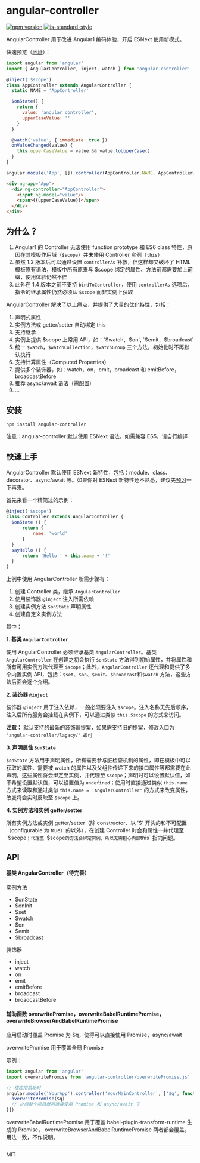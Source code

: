 # angular-controller

[![npm version](https://badge.fury.io/js/angular-controller.svg)](https://badge.fury.io/js/angular-controller)
[![js-standard-style](https://img.shields.io/badge/code%20style-standard-brightgreen.svg)](http://standardjs.com)

AngularController 用于改进 Angular1 编码体验，开启 ESNext 使用新模式。

快速预览（[地址](https://stackblitz.com/edit/angular-controller)）：

```javascript
import angular from 'angular'
import { AngularController, inject, watch } from 'angular-controller'

@inject('$scope')
class AppController extends AngularController {
  static NAME = 'AppController'

  $onState() {
    return {
      value: 'angular controller',
      upperCaseValue: ''
    }
  }

  @watch('value', { immediate: true })
  onValueChanged(value) {
    this.upperCaseValue = value && value.toUpperCase()
  }
}

angular.module('App', []).controller(AppController.NAME, AppController)
```

```html
<div ng-app="App">
  <div ng-controller="AppController">
    <input ng-model="value"/>
    <span>{{upperCaseValue}}</span>
  </div>
</div>
```

## 为什么？

1. Angular1 的 Controller 无法使用 function prototype 和 ES6 class 特性，原因在其模板作用域（`$scope`）并未使用 Controller 实例（`this`）
2. 虽然 1.2 版本后可以通过设置 `controllerAs` 补救，但这样却又破坏了 HTML 模板原有语法，模板中所有原来与 $scope 绑定的属性、方法前都需要加上前缀，使用体验仍然不佳
3. 此外在 1.4 版本之前不支持 `bindToController`，使用 `controllerAs` 选项后，指令的继承属性仍然必须从 `$scope` 而非实例上获取

AngularController 解决了以上痛点，并提供了大量的优化特性，包括：

1. 声明式属性
2. 实例方法或 getter/setter 自动绑定 this
3. 支持继承
4. 实例上提供 $scope 上常用 API，如：`$watch`, `$on`, `$emit`, `$broadcast`
5. 统一 `$watch`，`$watchCollection`，`$watchGroup` 三个方法，初始化时不再默认执行
6. 支持计算属性（Computed Properties）
7. 提供多个装饰器，如：watch，on，emit，broadcast 和 emitBefore，broadcastBefore
8. 推荐 async/await 语法（需配置）
9. ...

## 安装

```shell
npm install angular-controller
```

注意：angular-controller 默认使用 ESNext 语法，如需兼容 ES5，请自行编译

## 快速上手

AngularController 默认使用 ESNext 新特性，包括：module、class、decorator、async/await 等。如果你对 ESNext 新特性还不熟悉，建议先[预习](http://es6.ruanyifeng.com/)一下再来。

首先来看一个精简过的示例：

```javascript
@inject('$scope')
class Controller extends AngularController {
  $onState () {
      return {
          name: 'world'
      }
  }
  sayHello () {
      return 'Hello ' + this.name + '!'
  }
}
```

上例中使用 AngularController 所需步骤有：

1. 创建 Controller 类，继承 `AngularController`
2. 使用装饰器 `@inject` 注入所需依赖
3. 创建实例方法 `$onState` 声明属性
4. 创建自定义实例方法

其中：

**1. 基类 `AngularController`**

使用 AngularController 必须继承基类 `AngularController`。基类 `AngularController` 在创建之初会执行 `$onState` 方法得到初始属性，并将属性和所有可用实例方法代理至 `$scope`；此外，`AngularController` 还代理和提供了多个内置实例 API，包括：`$set`、`$on`、`$emit`、`$broadcast`和`$watch` 方法，这些方法后面会逐个介绍。

**2. 装饰器 `@inject`**

装饰器 `@inject` 用于注入依赖，一般必须要注入 `$scope`。注入名称无先后顺序，注入后所有服务会挂载在实例下，可以通过类似 `this.$scope` 的方式来访问。

**注意：** 默认支持的最新的[装饰器提案](https://github.com/tc39/proposal-decorators)，如果需支持旧的提案，修改入口为 `'angular-controller/lagacy/'` 即可

**3. 声明属性 `$onState`**

`$onState` 方法用于声明属性，所有需要参与脏检查机制的属性，即在模板中可以获取的属性、需要被 watch 的属性以及父组件传递下来的接口属性等都需要在此声明，这些属性将会绑定至实例，并代理至 `$scope`；声明时可以设置默认值，如不希望设置默认值，可以设置值为 `undefined`；使用时直接通过类似 `this.name` 方式来读取和通过类似 `this.name = 'AngularController'` 的方式来改变属性，改变将会实时反映至 `$scope` 上。

**4. 实例方法和实例 getter/setter**

所有实例方法或实例 getter/setter（除 constructor、以 '$' 开头的和不可配置（configurable 为 true）的以外），在创建 Controller 时会和属性一并代理至 `$scope`；代理至 `$scope` 的方法会绑定实例，所以无需担心内部 `this` 指向问题。

## API

#### 基类 AngularController（待完善）

实例方法

- $onState
- $onInit
- $set
- $watch
- $on
- $emit
- $broadcast

装饰器

- inject
- watch
- on
- emit
- emitBefore
- broadcast
- broadcastBefore

#### 辅助函数 overwritePromise，overwriteBabelRuntimePromise，overwriteBrowserAndBabelRuntimePromise

应用启动时覆盖 Promise 为 $q，使得可以直接使用 Promise，async/await

overwritePromise 用于覆盖全局 Promise

示例：

```javascript
import angular from 'angular'
import overwritePromise from 'angular-controller/overwritePromise.js'

// 根应用启动时
angular.module('YourApp').controller('YourMainController', ['$q', function ($q) {
  overwritePromise($q)
  // 之后整个项目就可直接使用 Promise 和 async/await 了
}])
```

overwriteBabelRuntimePromise 用于覆盖 babel-plugin-transform-runtime 生成的 Promise， overwriteBrowserAndBabelRuntimePromise 两者都会覆盖。用法一致，不作说明。

***

MIT
